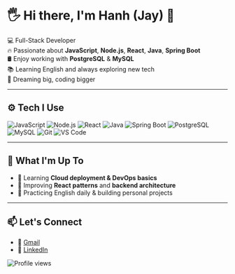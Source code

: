 # 🖐️ Hi there, I'm Hanh (Jay) 👋

💻 Full-Stack Developer  
🔥 Passionate about **JavaScript**, **Node.js**, **React**, **Java**, **Spring Boot**  
🛢️ Enjoy working with **PostgreSQL** & **MySQL**  
📚 Learning English and always exploring new tech  
🌱 Dreaming big, coding bigger

---

## ⚙️ Tech I Use

![JavaScript](https://skillicons.dev/icons?i=js)
![Node.js](https://skillicons.dev/icons?i=nodejs)
![React](https://skillicons.dev/icons?i=react)
![Java](https://skillicons.dev/icons?i=java)
![Spring Boot](https://skillicons.dev/icons?i=spring)
![PostgreSQL](https://skillicons.dev/icons?i=postgres)
![MySQL](https://skillicons.dev/icons?i=mysql)
![Git](https://skillicons.dev/icons?i=git)
![VS Code](https://skillicons.dev/icons?i=vscode)

---

## 🚀 What I'm Up To

- 🌱 Learning **Cloud deployment & DevOps basics**
- 🧠 Improving **React patterns** and **backend architecture**
- 📖 Practicing English daily & building personal projects

---

## 📫 Let's Connect

- 📧 [Gmail](mailto:your.email@gmail.com)  
- 💼 [LinkedIn](https://linkedin.com/in/ho-van-hanh-4a9b63336)

![Profile views](https://komarev.com/ghpvc/?username=hanh-dev&color=orange)

